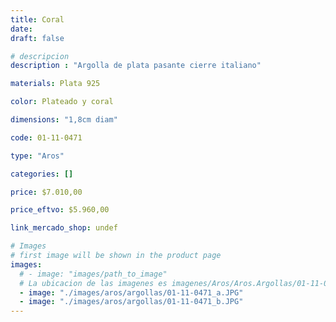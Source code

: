 ```yaml
---
title: Coral
date: 
draft: false

# descripcion
description : "Argolla de plata pasante cierre italiano"

materials: Plata 925

color: Plateado y coral

dimensions: "1,8cm diam"

code: 01-11-0471

type: "Aros"

categories: []

price: $7.010,00

price_eftvo: $5.960,00

link_mercado_shop: undef

# Images
# first image will be shown in the product page
images:
  # - image: "images/path_to_image"
  # La ubicacion de las imagenes es imagenes/Aros/Aros.Argollas/01-11-0471-coral
  - image: "./images/aros/argollas/01-11-0471_a.JPG"
  - image: "./images/aros/argollas/01-11-0471_b.JPG"
---
```

